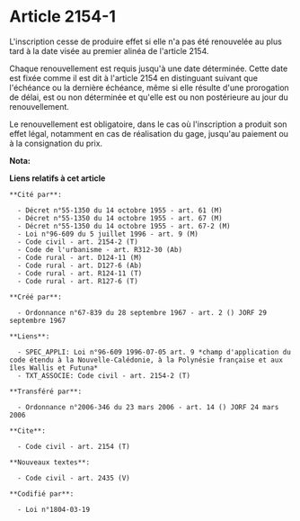 # Article 2154-1

L'inscription cesse de produire effet si elle n'a pas été renouvelée au plus tard à la date visée au premier alinéa de
l'article 2154.

Chaque renouvellement est requis jusqu'à une date déterminée. Cette date est fixée comme il est dit à l'article 2154 en
distinguant suivant que l'échéance ou la dernière échéance, même si elle résulte d'une prorogation de délai, est ou non
déterminée et qu'elle est ou non postérieure au jour du renouvellement.

Le renouvellement est obligatoire, dans le cas où l'inscription a produit son effet légal, notamment en cas de réalisation du
gage, jusqu'au paiement ou à la consignation du prix.

**Nota:**



**Liens relatifs à cet article**

	**Cité par**:

	  - Décret n°55-1350 du 14 octobre 1955 - art. 61 (M)
	  - Décret n°55-1350 du 14 octobre 1955 - art. 67 (M)
	  - Décret n°55-1350 du 14 octobre 1955 - art. 67-2 (M)
	  - Loi n°96-609 du 5 juillet 1996 - art. 9 (M)
	  - Code civil - art. 2154-2 (T)
	  - Code de l'urbanisme - art. R312-30 (Ab)
	  - Code rural - art. D124-11 (M)
	  - Code rural - art. D127-6 (Ab)
	  - Code rural - art. R124-11 (T)
	  - Code rural - art. R127-6 (T)

	**Créé par**:

	  - Ordonnance n°67-839 du 28 septembre 1967 - art. 2 () JORF 29 septembre 1967

	**Liens**:

	  - SPEC_APPLI: Loi n°96-609 1996-07-05 art. 9 *champ d'application du code étendu à la Nouvelle-Calédonie, à la Polynésie française et aux îles Wallis et Futuna*
	  - TXT_ASSOCIE: Code civil - art. 2154-2 (T)

	**Transféré par**:

	  - Ordonnance n°2006-346 du 23 mars 2006 - art. 14 () JORF 24 mars 2006

	**Cite**:

	  - Code civil - art. 2154 (T)

	**Nouveaux textes**:

	  - Code civil - art. 2435 (V)

	**Codifié par**:

	  - Loi n°1804-03-19
